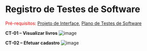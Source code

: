 # Registro de Testes de Software

<span style="color:red">Pré-requisitos: <a href="3-Projeto de Interface.md"> Projeto de Interface</a></span>, <a href="8-Plano de Testes de Software.md"> Plano de Testes de Software</a>

**CT-01 – Visualizar livros**
![image](https://user-images.githubusercontent.com/103083123/198420063-27ae7f3a-115f-498f-988a-f09bad23cc82.png)

**CT-02 – Efetuar cadastro**
![image](https://user-images.githubusercontent.com/103083123/198889219-ff26673a-d090-4c61-8b47-68e9e96ae16c.png)


